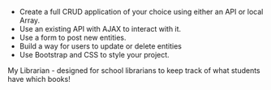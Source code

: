 - Create a full CRUD application of your choice using either an API or local Array.
- Use an existing API with AJAX to interact with it. 
- Use a form to post new entities.
- Build a way for users to update or delete entities
- Use Bootstrap and CSS to style your project.

My Librarian - designed for school librarians to keep track of what students have which books! 
